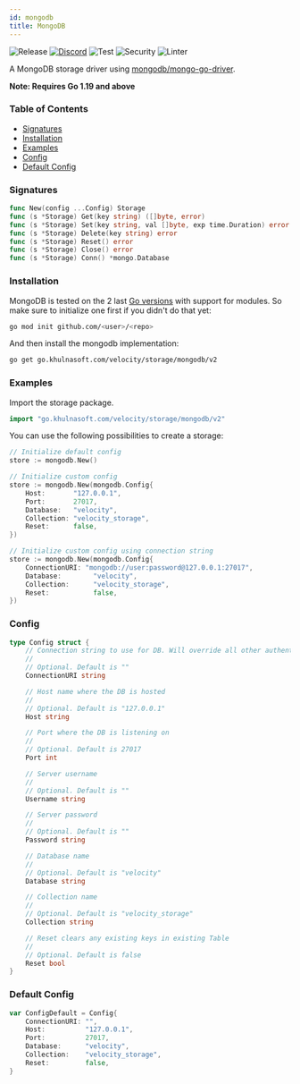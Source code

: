 ```yaml
---
id: mongodb
title: MongoDB
---
```


![Release](https://img.shields.io/github/v/tag/khulnasoft/storage?filter=mongodb*)
[![Discord](https://img.shields.io/discord/704680098577514527?style=flat&label=%F0%9F%92%AC%20discord&color=00ACD7)](https://khulnasoft.com/discord)
![Test](https://img.shields.io/github/actions/workflow/status/khulnasoft/storage/test-mongodb.yml?label=Tests)
![Security](https://img.shields.io/github/actions/workflow/status/khulnasoft/storage/gosec.yml?label=Security)
![Linter](https://img.shields.io/github/actions/workflow/status/khulnasoft/storage/linter.yml?label=Linter)

A MongoDB storage driver using [mongodb/mongo-go-driver](https://github.com/mongodb/mongo-go-driver).

**Note: Requires Go 1.19 and above**

### Table of Contents
- [Signatures](#signatures)
- [Installation](#installation)
- [Examples](#examples)
- [Config](#config)
- [Default Config](#default-config)

### Signatures
```go
func New(config ...Config) Storage
func (s *Storage) Get(key string) ([]byte, error)
func (s *Storage) Set(key string, val []byte, exp time.Duration) error
func (s *Storage) Delete(key string) error
func (s *Storage) Reset() error
func (s *Storage) Close() error
func (s *Storage) Conn() *mongo.Database
```
### Installation
MongoDB is tested on the 2 last [Go versions](https://golang.org/dl/) with support for modules. So make sure to initialize one first if you didn't do that yet:
```bash
go mod init github.com/<user>/<repo>
```
And then install the mongodb implementation:
```bash
go get go.khulnasoft.com/velocity/storage/mongodb/v2
```

### Examples
Import the storage package.
```go
import "go.khulnasoft.com/velocity/storage/mongodb/v2"
```

You can use the following possibilities to create a storage:
```go
// Initialize default config
store := mongodb.New()

// Initialize custom config
store := mongodb.New(mongodb.Config{
    Host:       "127.0.0.1",
    Port:       27017,
    Database:   "velocity",
    Collection: "velocity_storage",
    Reset:      false,
})

// Initialize custom config using connection string
store := mongodb.New(mongodb.Config{
    ConnectionURI: "mongodb://user:password@127.0.0.1:27017",
    Database:        "velocity",
    Collection:      "velocity_storage",
    Reset:           false,
})

```

### Config
```go
type Config struct {
    // Connection string to use for DB. Will override all other authentication values if used
    //
    // Optional. Default is ""
    ConnectionURI string

    // Host name where the DB is hosted
    //
    // Optional. Default is "127.0.0.1"
    Host string

    // Port where the DB is listening on
    //
    // Optional. Default is 27017
    Port int

    // Server username
    //
    // Optional. Default is ""
    Username string

    // Server password
    //
    // Optional. Default is ""
    Password string

    // Database name
    //
    // Optional. Default is "velocity"
    Database string

    // Collection name
    //
    // Optional. Default is "velocity_storage"
    Collection string

    // Reset clears any existing keys in existing Table
    //
    // Optional. Default is false
    Reset bool
}
```

### Default Config
```go
var ConfigDefault = Config{
    ConnectionURI: "",
    Host:          "127.0.0.1",
    Port:          27017,
    Database:      "velocity",
    Collection:    "velocity_storage",
    Reset:         false,
}
```
